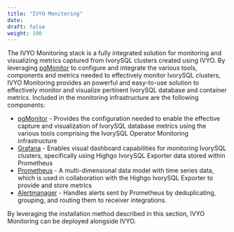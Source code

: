 ```yaml
---
title: "IVYO Monitoring"
date:
draft: false
weight: 100
---
```


The IVYO Monitoring stack is a fully integrated solution for monitoring and visualizing metrics
captured from IvorySQL clusters created using IVYO.  By leveraging [pgMonitor][] to configure
and integrate the various tools, components and metrics needed to effectively monitor IvorySQL
clusters, IVYO Monitoring provides an powerful and easy-to-use solution to effectively monitor
and visualize pertinent IvorySQL database and container metrics. Included in the monitoring
infrastructure are the following components:

- [pgMonitor][] - Provides the configuration needed to enable the effective capture and
visualization of IvorySQL database metrics using the various tools comprising the IvorySQL
Operator Monitoring infrastructure
- [Grafana](https://grafana.com/) - Enables visual dashboard capabilities for monitoring
IvorySQL clusters, specifically using Highgo IvorySQL Exporter data stored within Prometheus
- [Prometheus](https://prometheus.io/) - A multi-dimensional data model with time series data,
which is used in collaboration with the Highgo IvorySQL Exporter to provide and store
metrics
- [Alertmanager](https://prometheus.io/docs/alerting/latest/alertmanager/) - Handles alerts
sent by Prometheus by deduplicating, grouping, and routing them to receiver integrations.

By leveraging the installation method described in this section, IVYO Monitoring can be deployed
alongside IVYO.



[pgMonitor]: https://github.com/ivorysql/pgmonitor
